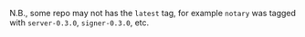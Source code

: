 N.B., some repo may not has the `latest` tag, for example `notary` was tagged with `server-0.3.0`, `signer-0.3.0`, etc.
